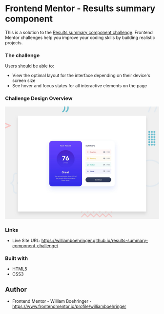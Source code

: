 # Frontend Mentor - Results summary component

This is a solution to the [Results summary component challenge](https://www.frontendmentor.io/challenges/results-summary-component-CE_K6s0maV). Frontend Mentor challenges help you improve your coding skills by building realistic projects.

### The challenge

Users should be able to:

- View the optimal layout for the interface depending on their device's screen size
- See hover and focus states for all interactive elements on the page

### Challenge Design Overview

![Design preview for the Results summary component coding challenge](./design/desktop-preview.jpg)

### Links

- Live Site URL: https://williamboehringer.github.io/results-summary-component-challenge/

### Built with

- HTML5
- CSS3

## Author

- Frontend Mentor - William Boehringer - https://www.frontendmentor.io/profile/williamboehringer

